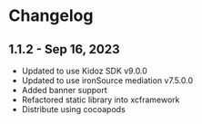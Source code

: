 # Changelog

## 1.1.2 - Sep 16, 2023

* Updated to use Kidoz SDK v9.0.0
* Updated to use ironSource mediation v7.5.0.0
* Added banner support
* Refactored static library into xcframework
* Distribute using cocoapods

